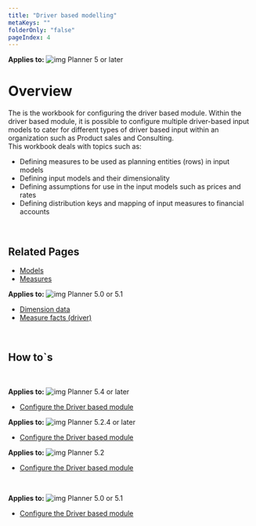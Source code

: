 ```yaml
---
title: "Driver based modelling"
metaKeys: ""
folderOnly: "false"
pageIndex: 4
---
```

**Applies to:** ![img](https://profitbasedocs.blob.core.windows.net/icons/yes-icon.png) Planner 5 or later

# Overview
The is the workbook for configuring the driver based module. Within the driver based module, it is possible to configure multiple driver-based input models to cater for different types of driver based input within an organization such as Product sales and Consulting.<br/>
This workbook deals with topics such as:<br/>
- Defining measures to be used as planning entities (rows) in input models
- Defining input models and their dimensionality
- Defining assumptions for use in the input models such as prices and rates
- Defining distribution keys and mapping of input measures to financial accounts

<br/>

## Related Pages
-  [Models](/planner/workbooks/administration/driver-based-modelling/models)<br/>
-  [Measures](/planner/workbooks/administration/driver-based-modelling/measure)<br/>

**Applies to:** ![img](https://profitbasedocs.blob.core.windows.net/icons/yes-icon.png) Planner 5.0 or 5.1
-  [Dimension data](/planner/workbooks/administration/driver-based-modelling/dimension-data)<br/>
-  [Measure facts (driver)](/planner/workbooks/administration/driver-based-modelling/measure-facts)<br/>

<br/>

## How to`s

<br/>

**Applies to:** ![img](https://profitbasedocs.blob.core.windows.net/icons/yes-icon.png) Planner 5.4 or later

-  [Configure the Driver based module](https://profitbasedocs.blob.core.windows.net/enduserhelp/files/V5.4/Planner%20Driver%20based%20module.pdf)<br/>

**Applies to:** ![img](https://profitbasedocs.blob.core.windows.net/icons/yes-icon.png) Planner 5.2.4 or later

-  [Configure the Driver based module](https://profitbasedocs.blob.core.windows.net/enduserhelp/files/V5.2.4/Planner%20Driver%20based%20module.pdf)<br/>

**Applies to:** ![img](https://profitbasedocs.blob.core.windows.net/icons/yes-icon.png) Planner 5.2 

-  [Configure the Driver based module](https://profitbasedocs.blob.core.windows.net/enduserhelp/files/V5.2/Planner%20Driver%20based%20module.pdf)<br/>
<br/>

**Applies to:** ![img](https://profitbasedocs.blob.core.windows.net/icons/yes-icon.png) Planner 5.0 or 5.1
-  [Configure the Driver based module](https://profitbasedocs.blob.core.windows.net/enduserhelp/files/v5/Planner%20Driver%20based%20module.pdf)<br/>

<br/>
